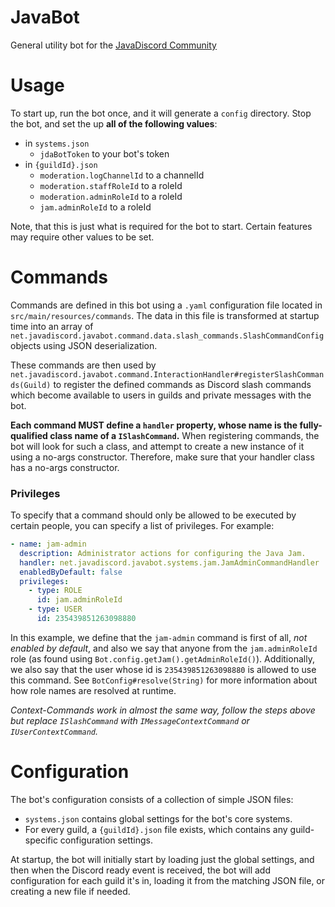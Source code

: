 # JavaBot

General utility bot for the [JavaDiscord Community](https://join.javadiscord.net/)

# Usage 

To start up, run the bot once, and it will generate a `config` directory. Stop the bot, and set the up **all of the following values**:
- in `systems.json`
  - `jdaBotToken` to your bot's token
- in `{guildId}.json`
  - `moderation.logChannelId` to a channelId
  - `moderation.staffRoleId` to a roleId
  - `moderation.adminRoleId` to a roleId
  - `jam.adminRoleId` to a roleId

Note, that this is just what is required for the bot to start. Certain features may require other values to be set.


# Commands
Commands are defined in this bot using a `.yaml` configuration file located in `src/main/resources/commands`. The data in this file is transformed at startup time into an array of `net.javadiscord.javabot.command.data.slash_commands.SlashCommandConfig` objects using JSON deserialization.

These commands are then used by `net.javadiscord.javabot.command.InteractionHandler#registerSlashCommands(Guild)` to register the defined commands as Discord slash commands which become available to users in guilds and private messages with the bot.

**Each command MUST define a `handler` property, whose name is the fully-qualified class name of a `ISlashCommand`.** When registering commands, the bot will look for such a class, and attempt to create a new instance of it using a no-args constructor. Therefore, make sure that your handler class has a no-args constructor.

### Privileges
To specify that a command should only be allowed to be executed by certain people, you can specify a list of privileges. For example:
```yaml
- name: jam-admin
  description: Administrator actions for configuring the Java Jam.
  handler: net.javadiscord.javabot.systems.jam.JamAdminCommandHandler
  enabledByDefault: false
  privileges:
    - type: ROLE
      id: jam.adminRoleId
    - type: USER
      id: 235439851263098880
```
In this example, we define that the `jam-admin` command is first of all, *not enabled by default*, and also we say that anyone from the `jam.adminRoleId` role (as found using `Bot.config.getJam().getAdminRoleId()`). Additionally, we also say that the user whose id is `235439851263098880` is allowed to use this command. See `BotConfig#resolve(String)` for more information about how role names are resolved at runtime.

*Context-Commands work in almost the same way, follow the steps above but replace `ISlashCommand` with `IMessageContextCommand` or `IUserContextCommand`.*

# Configuration
The bot's configuration consists of a collection of simple JSON files:
- `systems.json` contains global settings for the bot's core systems.
- For every guild, a `{guildId}.json` file exists, which contains any guild-specific configuration settings.

At startup, the bot will initially start by loading just the global settings, and then when the Discord ready event is received, the bot will add configuration for each guild it's in, loading it from the matching JSON file, or creating a new file if needed.
